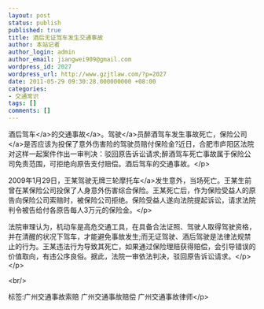 ```yaml
---
layout: post
status: publish
published: true
title: 酒后无证驾车发生交通事故
author: 本站记者
author_login: admin
author_email: jiangwei909@gmail.com
wordpress_id: 2027
wordpress_url: http://www.gzjtlaw.com/?p=2027
date: 2011-05-29 09:30:28.000000000 +08:00
categories:
- 交通常识
tags: []
comments: []
---
```

<p><p><a>酒后驾车<&#47;a>的<a>交通事故<&#47;a>。<a>驾驶<&#47;a>员醉酒驾车发生事故死亡，<a>保险公司<&#47;a>是否应该为投保了意外伤害险的驾驶员赔付保险金?近日，合肥市庐阳区法院对这样一起案件作出一审判决：驳回原告诉讼请求;醉酒驾车死亡事故属于保险公司免责范围，可拒绝向原告支付赔偿。酒后驾车的交通事故。<&#47;p><p>2009年1月29日，王某驾驶无牌三轮<a>摩托车<&#47;a>发生意外，当场死亡。王某生前曾在某保险公司投保了人身意外伤害综合保险。王某死亡后，作为保险受益人的原告向保险公司索赔时，被保险公司拒绝。保险受益人遂向法院提起诉讼，请求法院判令被告给付各原告每人3万元的保险金。<&#47;p><p>法院审理认为，机动车是高危交通工具，在具备合法证照、驾驶人取得驾驶资格，并在清醒的状况下驾车，才能避免事故发生;而无证驾驶、酒后驾驶是法律法规禁止的行为。王某违法行为导致其死亡，如果通过保险理赔获得赔偿，会引导错误的价值取向，有违公序良俗。据此，法院一审依法判决，驳回原告诉讼请求。<&#47;p><&#47;p><br&#47;><p>标签:广州交通事故索赔 广州交通事故赔偿 广州交通事故律师<&#47;p>
